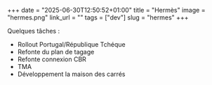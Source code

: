 +++
date = "2025-06-30T12:50:52+01:00"
title = "Hermès"
image = "hermes.png"
link_url = ""
tags = ["dev"]
slug = "hermes"
+++

Quelques tâches :
- Rollout Portugal/République Tchéque
- Refonte du plan de tagage
- Refonte connexion CBR
- TMA
- Développement la maison des carrés